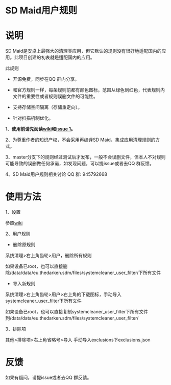 # SD Maid用户规则

# 说明

SD Maid是安卓上最强大的清理类应用，但它默认的规则没有很好地适配国内的应用。此项目创建的初衷就是适配国内的应用。

此规则

* 开源免费，同步在QQ 群内分享。

* 和官方规则一样，每条规则前都有颜色图标，范围从绿色到红色，代表规则内文件的重要性或者规则误删文件的可能性。

* 支持存储空间隔离（存储重定向）。

* 针对扫描机制优化。

1、**使用前请先阅读[wiki](https://github.com/redjumper/sdmaid-userfilter/wiki)和[issue 1](https://github.com/redjumper/sdmaid-userfilter/issues/1)。**

2、为尊重作者的知识产权，不会采用再编译SD Maid，集成应用清理规则的方式。

3、master分支下的规则经过测试后才发布，一般不会误删文件，但本人不对规则可能导致的误删做任何承诺，如发现问题，可以提issue或者去QQ 群反馈。

4、SD Maid用户规则相关讨论 QQ 群: 945792668

# 使用方法

1、设置

参照[wiki](https://github.com/redjumper/sdmaid-userfilter/wiki/3.%E8%AE%BE%E7%BD%AE)

2、用户规则

* 删除原规则

系统清理>右上角齿轮>用户，删除所有规则

如果设备已root，也可以直接删除/data/data/eu.thedarken.sdm/files/systemcleaner_user_filter/下所有文件

* 导入新规则

系统清理>右上角齿轮>用户>右上角的下载图标，手动导入systemcleaner_user_filter下所有文件

如果设备已root，也可以直接复制systemcleaner_user_filter下所有文件到/data/data/eu.thedarken.sdm/files/systemcleaner_user_filter/

3、排除项

其他>排除项>右上角省略号>导入 手动导入exclusions下exclusions.json

# 反馈

如果有疑问，请提issue或者去QQ 群反馈。
